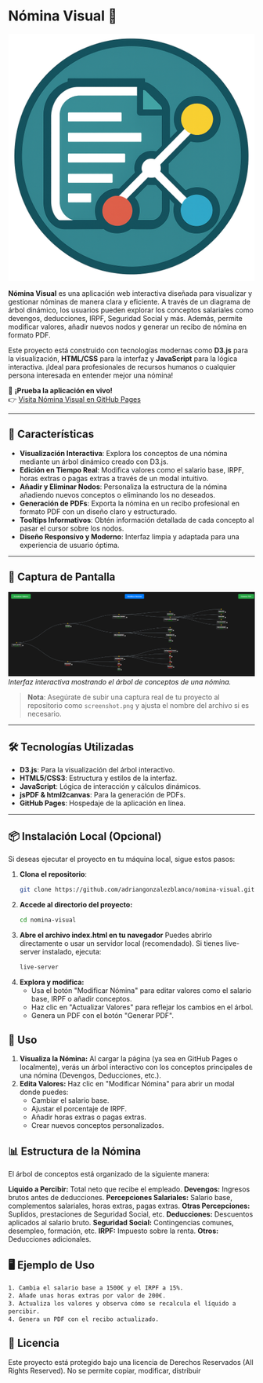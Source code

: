 # Nómina Visual 🌟

![Nómina Visual Logo](favicon.png)

**Nómina Visual** es una aplicación web interactiva diseñada para visualizar y gestionar nóminas de manera clara y eficiente. A través de un diagrama de árbol dinámico, los usuarios pueden explorar los conceptos salariales como devengos, deducciones, IRPF, Seguridad Social y más. Además, permite modificar valores, añadir nuevos nodos y generar un recibo de nómina en formato PDF.

Este proyecto está construido con tecnologías modernas como **D3.js** para la visualización, **HTML/CSS** para la interfaz y **JavaScript** para la lógica interactiva. ¡Ideal para profesionales de recursos humanos o cualquier persona interesada en entender mejor una nómina!

🎉 **¡Prueba la aplicación en vivo!**  
👉 [Visita Nómina Visual en GitHub Pages](https://adriangonzalezblanco.github.io/nomina-visual/)

---

## 🚀 Características

- **Visualización Interactiva**: Explora los conceptos de una nómina mediante un árbol dinámico creado con D3.js.
- **Edición en Tiempo Real**: Modifica valores como el salario base, IRPF, horas extras o pagas extras a través de un modal intuitivo.
- **Añadir y Eliminar Nodos**: Personaliza la estructura de la nómina añadiendo nuevos conceptos o eliminando los no deseados.
- **Generación de PDFs**: Exporta la nómina en un recibo profesional en formato PDF con un diseño claro y estructurado.
- **Tooltips Informativos**: Obtén información detallada de cada concepto al pasar el cursor sobre los nodos.
- **Diseño Responsivo y Moderno**: Interfaz limpia y adaptada para una experiencia de usuario óptima.

---

## 📸 Captura de Pantalla

![Captura de Nómina Visual](screenshot.png)  
*Interfaz interactiva mostrando el árbol de conceptos de una nómina.*

> **Nota**: Asegúrate de subir una captura real de tu proyecto al repositorio como `screenshot.png` y ajusta el nombre del archivo si es necesario.

---

## 🛠️ Tecnologías Utilizadas

- **D3.js**: Para la visualización del árbol interactivo.
- **HTML5/CSS3**: Estructura y estilos de la interfaz.
- **JavaScript**: Lógica de interacción y cálculos dinámicos.
- **jsPDF & html2canvas**: Para la generación de PDFs.
- **GitHub Pages**: Hospedaje de la aplicación en línea.

---

## 📦 Instalación Local (Opcional)

Si deseas ejecutar el proyecto en tu máquina local, sigue estos pasos:

1. **Clona el repositorio**:
   ```bash
   git clone https://github.com/adriangonzalezblanco/nomina-visual.git

2. **Accede al directorio del proyecto:**
    ```bash
    cd nomina-visual
    
3. **Abre el archivo index.html en tu navegador**
    Puedes abrirlo directamente o usar un servidor local (recomendado). Si tienes live-server instalado, ejecuta:
    ```bash
    live-server

4. **Explora y modifica:**
    - Usa el botón "Modificar Nómina" para editar valores como el salario base, IRPF o añadir conceptos.
    - Haz clic en "Actualizar Valores" para reflejar los cambios en el árbol.
    - Genera un PDF con el botón "Generar PDF".

## 📝 Uso

1. **Visualiza la Nómina:** Al cargar la página (ya sea en GitHub Pages o localmente), verás un árbol interactivo con los conceptos principales de una nómina (Devengos, Deducciones, etc.).
2. **Edita Valores:** Haz clic en "Modificar Nómina" para abrir un modal donde puedes:
    - Cambiar el salario base.
    - Ajustar el porcentaje de IRPF.
    - Añadir horas extras o pagas extras.
    - Crear nuevos conceptos personalizados.

## 📊 Estructura de la Nómina
El árbol de conceptos está organizado de la siguiente manera:

**Líquido a Percibir:** Total neto que recibe el empleado.
    **Devengos:** Ingresos brutos antes de deducciones.
        **Percepciones Salariales:** Salario base, complementos salariales, horas extras, pagas extras.
        **Otras Percepciones:** Suplidos, prestaciones de Seguridad Social, etc.
**Deducciones:** Descuentos aplicados al salario bruto.
    **Seguridad Social:** Contingencias comunes, desempleo, formación, etc.
    **IRPF:** Impuesto sobre la renta.
    **Otros:** Deducciones adicionales.

## 🖥️ Ejemplo de Uso
    1. Cambia el salario base a 1500€ y el IRPF a 15%.
    2. Añade unas horas extras por valor de 200€.
    3. Actualiza los valores y observa cómo se recalcula el líquido a percibir.
    4. Genera un PDF con el recibo actualizado.

## 📜 Licencia
Este proyecto está protegido bajo una licencia de Derechos Reservados (All Rights Reserved). No se permite copiar, modificar, distribuir